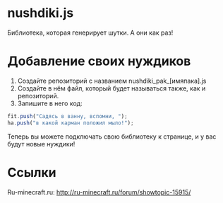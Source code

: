 # nushdiki.js

Библиотека, которая генерирует шутки. А они как раз!

# Добавление своих нуждиков

1. Создайте репозиторий с названием nushdiki_pak_[имяпака].js
2. Создайте в нём файл, который будет называться также, как и репозиторий.
3. Запишите в него код:
```js
fit.push("Садясь в ванну, вспомни, ");
ha.push("в какой карман положил мыло!");
```
Теперь вы можете подключать свою библиотеку к странице, и у вас будут новые нуждики!

# Ссылки

Ru-minecraft.ru: http://ru-minecraft.ru/forum/showtopic-15915/
